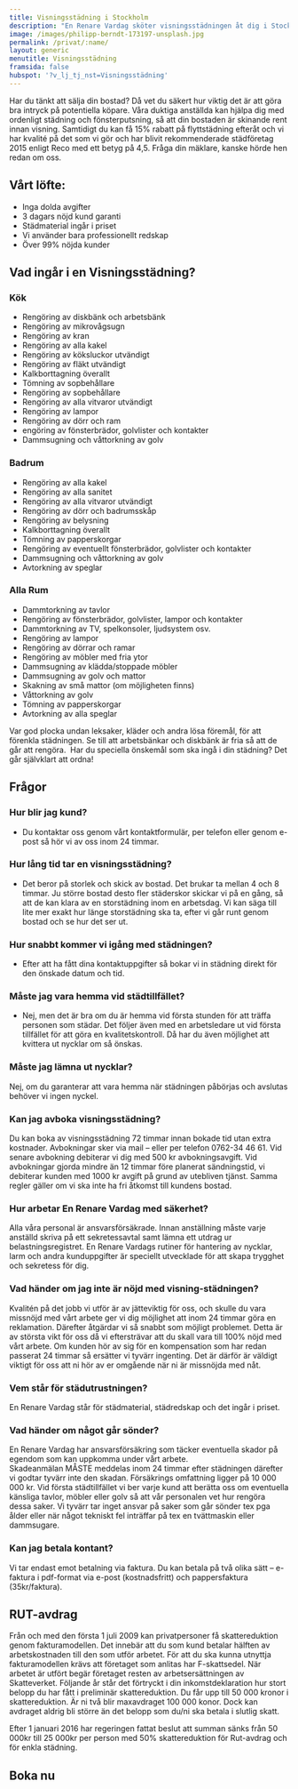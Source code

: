 ```yaml
---
title: Visningsstädning i Stockholm
description: "En Renare Vardag sköter visningsstädningen åt dig i Stockholm. Visa din bostad i sitt renaste ljus för potentiella köpare."
image: /images/philipp-berndt-173197-unsplash.jpg
permalink: /privat/:name/
layout: generic
menutitle: Visningsstädning
framsida: false
hubspot: '?v_lj_tj_nst=Visningsstädning'
---
```

Har du tänkt att sälja din bostad? Då vet du säkert hur viktig det är att göra bra intryck på potentiella köpare. Våra duktiga anställda kan hjälpa dig med ordenligt städning och fönsterputsning, så att din bostaden är skinande rent innan visning. Samtidigt du kan få 15% rabatt på flyttstädning efteråt och vi har kvalité på det som vi gör och har blivit rekommenderade städföretag 2015 enligt Reco med ett betyg på 4,5. Fråga din mäklare, kanske hörde hen redan om oss. 

## Vårt löfte:
* Inga dolda avgifter
* 3 dagars nöjd kund garanti
* Städmaterial ingår i priset
* Vi använder bara professionellt redskap
* Över 99% nöjda kunder

## Vad ingår i en Visningsstädning?

### Kök
* Rengöring av diskbänk och arbetsbänk
* Rengöring av mikrovågsugn
* Rengöring av kran
* Rengöring av alla kakel
* Rengöring av köksluckor utvändigt
* Rengöring av fläkt utvändigt
* Kalkborttagning överallt
* Tömning av sopbehållare
* Rengöring av sopbehållare
* Rengöring av alla vitvaror utvändigt
* Rengöring av lampor
* Rengöring av dörr och ram
* engöring av fönsterbrädor, golvlister och kontakter
* Dammsugning och våttorkning av golv

### Badrum
* Rengöring av alla kakel
* Rengöring av alla sanitet
* Rengöring av alla vitvaror utvändigt
* Rengöring av dörr och badrumsskåp
* Rengöring av belysning
* Kalkborttagning överallt
* Tömning av papperskorgar
* Rengöring av eventuellt fönsterbrädor, golvlister och kontakter
* Dammsugning och våttorkning av golv
* Avtorkning av speglar

### Alla Rum
* Dammtorkning av tavlor
* Rengöring av fönsterbrädor, golvlister, lampor och kontakter
* Dammtorkning av TV, spelkonsoler, ljudsystem osv.
* Rengöring av lampor
* Rengöring av dörrar och ramar
* Rengöring av möbler med fria ytor
* Dammsugning av klädda/stoppade möbler
* Dammsugning av golv och mattor
* Skakning av små mattor (om möjligheten finns)
* Våttorkning av golv
* Tömning av papperskorgar
* Avtorkning av alla speglar


Var god plocka undan leksaker, kläder och andra lösa föremål, för att förenkla städningen. Se till att arbetsbänkar och diskbänk är fria så att de går att rengöra.  Har du speciella önskemål som ska ingå i din städning? Det går självklart att ordna!

## Frågor

### Hur blir jag kund?

* Du kontaktar oss genom vårt kontaktformulär, per telefon eller genom e-post så hör vi av oss inom 24 timmar.

### Hur lång tid tar en visningsstädning?

* Det beror på storlek och skick av bostad. Det brukar ta mellan 4 och 8 timmar. Ju större bostad desto fler städerskor skickar vi på en gång, så att de kan klara av en storstädning inom en arbetsdag. Vi kan säga till lite mer exakt hur länge storstädning ska ta, efter vi går runt genom bostad och se hur det ser ut.

### Hur snabbt kommer vi igång med städningen?

* Efter att ha fått dina kontaktuppgifter så bokar vi in städning direkt för den önskade datum och tid.

### Måste jag vara hemma vid städtillfället?

* Nej, men det är bra om du är hemma vid första stunden för att träffa personen som städar. Det följer även med en arbetsledare ut vid första tillfället för att göra en kvalitetskontroll. Då har du även möjlighet att kvittera ut nycklar om så önskas.

### Måste jag lämna ut nycklar?

Nej, om du garanterar att vara hemma när städningen påbörjas och avslutas behöver vi ingen nyckel.

### Kan jag avboka visningsstädning?

Du kan boka av visningsstädning 72 timmar innan bokade tid utan extra kostnader. Avbokningar sker via mail – eller per telefon 0762-34 46 61. Vid senare avbokning debiterar vi dig med 500 kr avbokningsavgift. Vid avbokningar gjorda mindre än 12 timmar före planerat sändningstid, vi debiterar kunden med 1000 kr avgift på grund av utebliven tjänst. Samma regler gäller om vi ska inte ha fri åtkomst till kundens bostad. 

### Hur arbetar En Renare Vardag med säkerhet?

Alla våra personal är ansvarsförsäkrade. Innan anställning måste varje anställd skriva på ett sekretessavtal samt lämna ett utdrag ur belastningsregistret. En Renare Vardags rutiner för hantering av nycklar, larm och andra kunduppgifter är speciellt utvecklade för att skapa trygghet och sekretess för dig.

### Vad händer om jag inte är nöjd med visning-städningen?

Kvalitén på det jobb vi utför är av jätteviktig för oss, och skulle du vara missnöjd med vårt arbete ger vi dig möjlighet att inom 24 timmar göra en reklamation. Därefter åtgärdar vi så snabbt som möjligt problemet. Detta är av största vikt för oss då vi eftersträvar att du skall vara till 100% nöjd med vårt arbete. Om kunden hör av sig för en kompensation som har redan passerat 24 timmar så ersätter vi tyvärr ingenting. Det är därför är väldigt viktigt för oss att ni hör av er omgående när ni är missnöjda med nåt.

### Vem står för städutrustningen?

En Renare Vardag står för städmaterial, städredskap och det ingår i priset.

### Vad händer om något går sönder?

En Renare Vardag har ansvarsförsäkring som täcker eventuella skador på egendom som kan uppkomma under vårt arbete. Skadeanmälan MÅSTE meddelas inom 24 timmar efter städningen därefter vi godtar tyvärr inte den skadan. Försäkrings omfattning ligger på 10 000 000 kr. Vid första städtillfället vi ber varje kund att berätta oss om eventuella känsliga tavlor, möbler eller golv så att vår personalen vet hur rengöra dessa saker. Vi tyvärr tar inget ansvar på saker som går sönder tex pga ålder eller när något tekniskt fel inträffar på tex en tvättmaskin eller dammsugare. 

### Kan jag betala kontant?

Vi tar endast emot betalning via faktura. Du kan betala på två olika sätt – e-faktura i pdf-format via e-post (kostnadsfritt) och pappersfaktura (35kr/faktura).

## RUT-avdrag

Från och med den första 1 juli 2009 kan privatpersoner få skattereduktion genom fakturamodellen. Det innebär att du som kund betalar hälften av arbetskostnaden till den som utför arbetet. För att du ska kunna utnyttja fakturamodellen krävs att företaget som anlitas har F-skattsedel. När arbetet är utfört begär företaget resten av arbetsersättningen av Skatteverket. Följande år står det förtryckt i din inkomstdeklaration hur stort belopp du har fått i preliminär skattereduktion. Du får upp till 50 000 kronor i skattereduktion. Är ni två blir maxavdraget 100 000 konor. Dock kan avdraget aldrig bli större än det belopp som du/ni ska betala i slutlig skatt.

Efter 1 januari 2016 har regeringen fattat beslut att summan sänks från 50 000kr till 25 000kr per person med 50% skattereduktion för Rut-avdrag och för enkla städning.

## Boka nu
